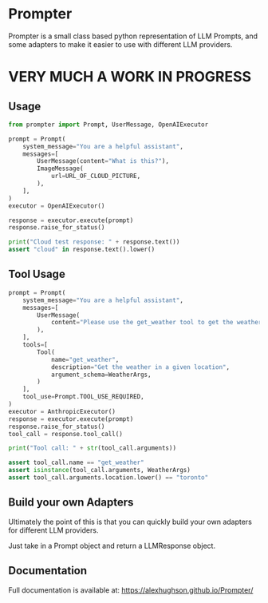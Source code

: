 # Prompter

Prompter is a small class based python representation of LLM Prompts, and some adapters to make it easier to use with different LLM providers.

# VERY MUCH A WORK IN PROGRESS

## Usage

```python
from prompter import Prompt, UserMessage, OpenAIExecutor

prompt = Prompt(
    system_message="You are a helpful assistant",
    messages=[
        UserMessage(content="What is this?"),
        ImageMessage(
            url=URL_OF_CLOUD_PICTURE,
        ),
    ],
)
executor = OpenAIExecutor()

response = executor.execute(prompt)
response.raise_for_status()

print("Cloud test response: " + response.text())
assert "cloud" in response.text().lower()
```

## Tool Usage

```python
prompt = Prompt(
    system_message="You are a helpful assistant",
    messages=[
        UserMessage(
            content="Please use the get_weather tool to get the weather in toronto"
        ),
    ],
    tools=[
        Tool(
            name="get_weather",
            description="Get the weather in a given location",
            argument_schema=WeatherArgs,
        )
    ],
    tool_use=Prompt.TOOL_USE_REQUIRED,
)
executor = AnthropicExecutor()
response = executor.execute(prompt)
response.raise_for_status()
tool_call = response.tool_call()

print("Tool call: " + str(tool_call.arguments))

assert tool_call.name == "get_weather"
assert isinstance(tool_call.arguments, WeatherArgs)
assert tool_call.arguments.location.lower() == "toronto"
```

## Build your own Adapters

Ultimately the point of this is that you can quickly build your own adapters for different LLM providers.

Just take in a Prompt object and return a LLMResponse object.

## Documentation

Full documentation is available at: https://alexhughson.github.io/Prompter/

